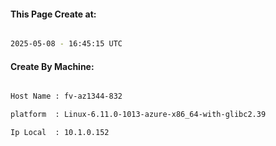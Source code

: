 
   
#### This Page Create at:

```bash

2025-05-08 - 16:45:15 UTC

```

#### Create By Machine:

```bash

Host Name : fv-az1344-832

platform  : Linux-6.11.0-1013-azure-x86_64-with-glibc2.39

Ip Local  : 10.1.0.152

```

